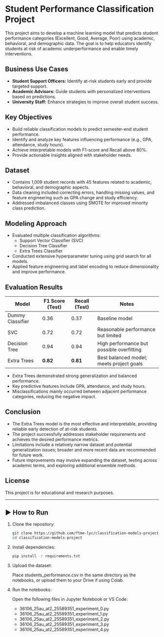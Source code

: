# Student Performance Classification Project

This project aims to develop a machine learning model that predicts student performance categories (Excellent, Good, Average, Poor) using academic, behavioral, and demographic data. The goal is to help educators identify students at risk of academic underperformance and enable timely interventions.

## Business Use Cases  
- **Student Support Officers:** Identify at-risk students early and provide targeted support.  
- **Academic Advisors:** Guide students with personalized interventions based on predictions.  
- **University Staff:** Enhance strategies to improve overall student success.

## Key Objectives  
- Build reliable classification models to predict semester-end student performance.  
- Identify and analyze key features influencing performance (e.g., GPA, attendance, study hours).  
- Achieve interpretable models with F1-score and Recall above 80%.  
- Provide actionable insights aligned with stakeholder needs.

## Dataset  
- Contains 1,009 student records with 45 features related to academic, behavioral, and demographic aspects.  
- Data cleaning included correcting errors, handling missing values, and feature engineering such as GPA change and study efficiency.  
- Addressed imbalanced classes using SMOTE for improved minority class prediction.

## Modeling Approach  
- Evaluated multiple classification algorithms:  
  - Support Vector Classifier (SVC)  
  - Decision Tree Classifier  
  - Extra Trees Classifier  
- Conducted extensive hyperparameter tuning using grid search for all models.  
- Applied feature engineering and label encoding to reduce dimensionality and improve performance.

## Evaluation Results  
| Model           | F1 Score (Test) | Recall (Test) | Notes                                   |
|-----------------|-----------------|---------------|-----------------------------------------|
| Dummy Classifier | 0.36            | 0.37          | Baseline model                          |
| SVC             | 0.72            | 0.72          | Reasonable performance but limited      |
| Decision Tree   | 0.94            | 0.94          | High performance but possible overfitting |
| Extra Trees     | **0.82**        | **0.81**      | Best balanced model; meets project goals|

- Extra Trees demonstrated strong generalization and balanced performance.  
- Key predictive features include GPA, attendance, and study hours.  
- Misclassifications mainly occurred between adjacent performance categories, reducing the negative impact.

## Conclusion  
- The Extra Trees model is the most effective and interpretable, providing reliable early detection of at-risk students.  
- The project successfully addresses stakeholder requirements and achieves the desired performance metrics.  
- Limitations include a relatively narrow dataset and potential generalization issues; broader and more recent data are recommended for future work.  
- Future improvements may involve expanding the dataset, testing across academic terms, and exploring additional ensemble methods.

## License
This project is for educational and research purposes.

---

## ▶️ How to Run

1. Clone the repository:
   ```bash
   git clone https://github.com/ftme-lyc/classification-models-project.git
   cd classification-models-project
2. Install dependencies:
   ```bash
   pip install -r requirements.txt
3. Upload the dataset:

   Place students_performance.csv in the same directory as the notebooks, or upload them to your Drive if using Colab.
5. Run the notebooks:

   Open the following files in Jupyter Notebook or VS Code:
   - 36106_25au_at2_25589351_experiment_0.py
   - 36106_25au_at2_25589351_experiment_1.py
   - 36106_25au_at2_25589351_experiment_2.py
   - 36106_25au_at2_25589351_experiment_3.py
   - 36106_25au_at2_25589351_experiment_4.py

